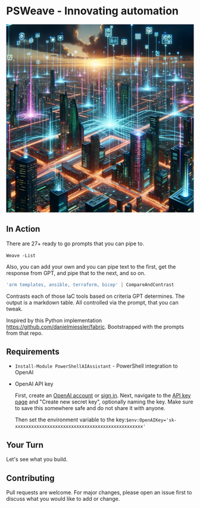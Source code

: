 # PSWeave - Innovating automation
![Alt text](media/psweave.png)

## In Action
There are 27+ ready to go prompts that you can pipe to.

`Weave -List`

Also, you can add your own and you can pipe text to the first, get the response from GPT, and pipe that to the next, and so on.

```powershell
'arm templates, ansible, terraform, bicep' | CompareAndContrast 
```

Contrasts each of those IaC tools based on criteria GPT determines. The output is a markdown table.
All controlled via the prompt, that you can tweak.


<!-- ![Alt text](media/PSWeave-release.gif) -->

Inspired by this Python implementation https://github.com/danielmiessler/fabric. Bootstrapped with the prompts from that repo.

## Requirements
- `Install-Module PowerShellAIAssistant` - PowerShell integration to OpenAI 
- OpenAI API key

    First, create an [OpenAI account](https://platform.openai.com/signup) or [sign in](https://platform.openai.com/login). Next, navigate to the [API key page](https://platform.openai.com/account/api-keys) and "Create new secret key", optionally naming the key. Make sure to save this somewhere safe and do not share it with anyone.

    Then set the environment variable to the key:`$env:OpenAIKey='sk-xxxxxxxxxxxxxxxxxxxxxxxxxxxxxxxxxxxxxxxxxxxxxxxx'`

## Your Turn

Let's see what you build.

## Contributing

Pull requests are welcome. For major changes, please open an issue first to discuss what you would like to add or change.
